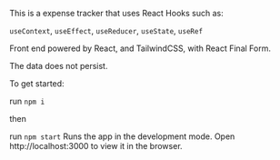 <!-- @format -->

This is a expense tracker that uses React Hooks such as:

`useContext`, `useEffect`, `useReducer`, `useState`, `useRef`

Front end powered by React, and TailwindCSS, with React Final Form.

The data does not persist.

To get started:

run `npm i`

then

run `npm start`
Runs the app in the development mode.
Open http://localhost:3000 to view it in the browser.
